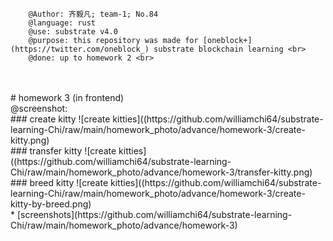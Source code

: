         @Author: 齐毅凡; team-1; No.84
        @language: rust
        @use: substrate v4.0
        @purpose: this repository was made for [oneblock+](https://twitter.com/oneblock_) substrate blockchain learning <br>
        @done: up to homework 2 <br>
<br>
<br>
 # homework 3 (in frontend)
<br>
@screenshot: 
<br>
 ### create kitty
![create kitties]((https://github.com/williamchi64/substrate-learning-Chi/raw/main/homework_photo/advance/homework-3/create-kitty.png)
<br>
 ### transfer kitty
![create kitties]((https://github.com/williamchi64/substrate-learning-Chi/raw/main/homework_photo/advance/homework-3/transfer-kitty.png)
<br>
 ### breed kitty
![create kitties]((https://github.com/williamchi64/substrate-learning-Chi/raw/main/homework_photo/advance/homework-3/create-kitty-by-breed.png)
<br>
* [screenshots](https://github.com/williamchi64/substrate-learning-Chi/raw/main/homework_photo/advance/homework-3)